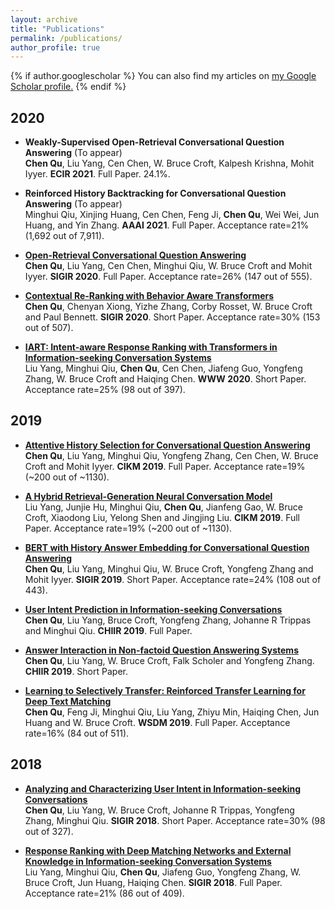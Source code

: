 ```yaml
---
layout: archive
title: "Publications"
permalink: /publications/
author_profile: true
---
```


{% if author.googlescholar %}
  You can also find my articles on <u><a href="{{author.googlescholar}}">my Google Scholar profile</a>.</u>
{% endif %}

## 2020  

* **Weakly-Supervised Open-Retrieval Conversational Question Answering** (To appear)  
**Chen Qu**, Liu Yang, Cen Chen, W. Bruce Croft, Kalpesh Krishna, Mohit Iyyer. **ECIR 2021**. Full Paper. 24.1%.  

* **Reinforced History Backtracking for Conversational Question Answering** (To appear)  
Minghui Qiu, Xinjing Huang, Cen Chen, Feng Ji, **Chen Qu**, Wei Wei, Jun Huang, and Yin Zhang. **AAAI 2021**. Full Paper. Acceptance rate=21% (1,692 out of 7,911).  

* <span style="color:#52adc8">**[Open-Retrieval Conversational Question Answering](https://arxiv.org/pdf/2005.11364.pdf)**</span>  
**Chen Qu**, Liu Yang, Cen Chen, Minghui Qiu, W. Bruce Croft and Mohit Iyyer. **SIGIR 2020**. Full Paper. Acceptance rate=26% (147 out of 555).  

* <span style="color:#52adc8">**[Contextual Re-Ranking with Behavior Aware Transformers](http://ciir-publications.cs.umass.edu/getpdf.php?id=1383)**</span>  
**Chen Qu**, Chenyan Xiong, Yizhe Zhang, Corby Rosset, W. Bruce Croft and Paul Bennett. **SIGIR 2020**. Short Paper. Acceptance rate=30% (153 out of 507).  

* <span style="color:#52adc8">**[IART: Intent-aware Response Ranking with Transformers in Information-seeking Conversation Systems](https://arxiv.org/pdf/2002.00571.pdf)**</span>  
Liu Yang, Minghui Qiu, **Chen Qu**, Cen Chen, Jiafeng Guo, Yongfeng Zhang, W. Bruce Croft and Haiqing Chen. **WWW 2020**. Short Paper. Acceptance rate=25% (98 out of 397).  

## 2019  

* <span style="color:#52adc8">**[Attentive History Selection for Conversational Question Answering](https://arxiv.org/pdf/1908.09456.pdf)**</span>  
**Chen Qu**, Liu Yang, Minghui Qiu, Yongfeng Zhang, Cen Chen, W. Bruce Croft and Mohit Iyyer. **CIKM 2019**. Full Paper. Acceptance rate=19% (~200 out of ~1130).  

* <span style="color:#52adc8">**[A Hybrid Retrieval-Generation Neural Conversation Model](https://arxiv.org/pdf/1904.09068.pdf)**</span>  
Liu Yang, Junjie Hu, Minghui Qiu, **Chen Qu**, Jianfeng Gao, W. Bruce Croft, Xiaodong Liu, Yelong Shen and Jingjing Liu. **CIKM 2019**. Full Paper. Acceptance rate=19% (~200 out of ~1130).  

* <span style="color:#52adc8">**[BERT with History Answer Embedding for Conversational Question Answering](https://arxiv.org/pdf/1905.05412.pdf)**</span>  
**Chen Qu**, Liu Yang, Minghui Qiu, W. Bruce Croft, Yongfeng Zhang and Mohit Iyyer. **SIGIR 2019**. Short Paper. Acceptance rate=24% (108 out of 443).  

* <span style="color:#52adc8">**[User Intent Prediction in Information-seeking Conversations](https://arxiv.org/pdf/1901.03489.pdf)**</span>  
**Chen Qu**, Liu Yang, Bruce Croft, Yongfeng Zhang, Johanne R Trippas and Minghui Qiu. **CHIIR 2019**. Full Paper.  

* <span style="color:#52adc8">**[Answer Interaction in Non-factoid Question Answering Systems](https://arxiv.org/pdf/1901.03491.pdf)**</span>  
**Chen Qu**, Liu Yang, W. Bruce Croft, Falk Scholer and Yongfeng Zhang. **CHIIR 2019**. Short Paper.  

* <span style="color:#52adc8">**[Learning to Selectively Transfer: Reinforced Transfer Learning for Deep Text Matching](https://arxiv.org/pdf/1812.11561.pdf)**</span>  
**Chen Qu**, Feng Ji, Minghui Qiu, Liu Yang, Zhiyu Min, Haiqing Chen, Jun Huang and W. Bruce Croft. **WSDM 2019**. Full Paper. Acceptance rate=16% (84 out of 511).  

## 2018  

* <span style="color:#52adc8">**[Analyzing and Characterizing User Intent in Information-seeking Conversations](https://arxiv.org/pdf/1804.08759.pdf)**</span>  
**Chen Qu**, Liu Yang, W. Bruce Croft, Johanne R Trippas, Yongfeng Zhang, Minghui Qiu. **SIGIR 2018**. Short Paper. Acceptance rate=30% (98 out of 327).

* <span style="color:#52adc8">**[Response Ranking with Deep Matching Networks and External Knowledge in Information-seeking Conversation Systems](https://arxiv.org/pdf/1805.00188.pdf)**</span>  
Liu Yang, Minghui Qiu, **Chen Qu**, Jiafeng Guo, Yongfeng Zhang, W. Bruce Croft, Jun Huang, Haiqing Chen. **SIGIR 2018**. Full Paper. Acceptance rate=21% (86 out of  409).
